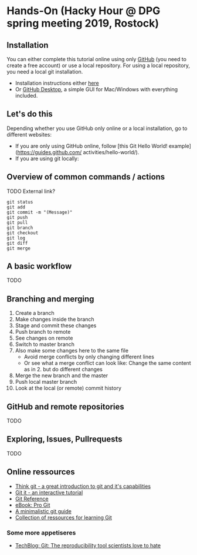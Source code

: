 # Hands-On (Hacky Hour @ DPG spring meeting 2019, Rostock)



## Installation

You can either complete this tutorial online using only [GitHub](https://github.com) (you need to create a free account) or use a local repository.
For using a local repository, you need a local git installation.
* Installation instructions either [here](https://git-scm.com/downloads)
* Or [GitHub Desktop](https://desktop.github.com/), a simple GUI for Mac/Windows with everything included.

## Let's do this

Depending whether you use GitHub only online or a local installation, go to different websites:
* If you are only using GitHub online, follow [this Git Hello World! example](https://guides.github.com/ activities/hello-world/).
* If you are using git locally:

## Overview of common commands / actions

TODO External link?

```
git status
git add
git commit -m "(Message)"
git push
git pull
git branch
git checkout
git log
git diff
git merge
```

## A basic workflow
TODO

## Branching and merging

1. Create a branch
2. Make changes inside the branch
3. Stage and commit these changes
4. Push branch to remote
5. See changes on remote
6. Switch to master branch
7. Also make some changes here to the same file
    * Avoid merge conflicts by only changing different lines
    * Or see what a merge conflict can look like: Change the same content as in 2. but do different changes
8. Merge the new branch and the master
9.  Push local master branch
10. Look at the local (or remote) commit history


## GitHub and remote repositories
TODO

## Exploring, Issues, Pullrequests
TODO

## Online ressources

* [Think git - a great introduction to git and it's capabilities](http://kdheepak.com/think-git)
* [Git it - an interactive tutorial](https://github.com/jlord/git-it-electron/releases)
* [Git Reference](https://git-scm.com/docs)
* [eBook: Pro Git](https://git-scm.com/book/en/v2)
* [A minimalistic git guide](http://rogerdudler.github.io/git-guide/)
* [Collection of ressources for learning Git](http://try.github.io/)

### Some more appetiseres

* [TechBlog: Git: The reproducibility tool scientists love to hate](http://blogs.nature.com/naturejobs/2018/06/11/git-the-reproducibility-tool-scientists-love-to-hate/)